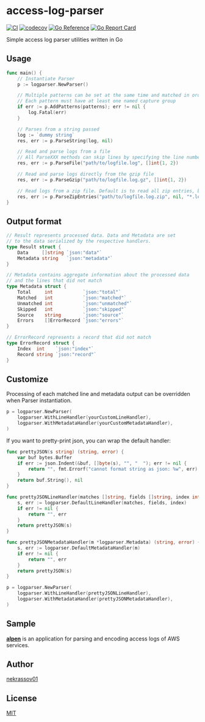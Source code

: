 access-log-parser
=================

[![CI](https://github.com/nekrassov01/access-log-parser/actions/workflows/test.yml/badge.svg?branch=main)](https://github.com/nekrassov01/access-log-parser/actions/workflows/test.yml)
[![codecov](https://codecov.io/gh/nekrassov01/access-log-parser/graph/badge.svg?token=RIV62CQILM)](https://codecov.io/gh/nekrassov01/access-log-parser)
[![Go Reference](https://pkg.go.dev/badge/github.com/nekrassov01/access-log-parser.svg)](https://pkg.go.dev/github.com/nekrassov01/access-log-parser)
[![Go Report Card](https://goreportcard.com/badge/github.com/nekrassov01/access-log-parser)](https://goreportcard.com/report/github.com/nekrassov01/access-log-parser)

Simple access log parser utilities written in Go

Usage
-----

```go
func main() {
	// Instantiate Parser
	p := logparser.NewParser()

	// Multiple patterns can be set at the same time and matched in order
	// Each pattern must have at least one named capture group
	if err := p.AddPatterns(patterns); err != nil {
		log.Fatal(err)
	}

	// Parses from a string passed
	log := `dummy string`
	res, err := p.ParseString(log, nil)

	// Read and parse logs from a file
	// All ParseXXX methods can skip lines by specifying the line numbers
	res, err := p.ParseFile("path/to/logfile.log", []int{1, 2})

	// Read and parse logs directly from the gzip file
	res, err := p.ParseGzip("path/to/logfile.log.gz", []int{1, 2})

	// Read logs from a zip file. Default is to read all zip entries, but glob patterns can be applied
	res, err := p.ParseZipEntries("path/to/logfile.log.zip", nil, "*.log")
}
```

Output format
-------------

```go
// Result represents processed data. Data and Metadata are set
// to the data serialized by the respective handlers.
type Result struct {
	Data     []string `json:"data"`
	Metadata string   `json:"metadata"`
}

// Metadata contains aggregate information about the processed data
// and the lines that did not match
type Metadata struct {
	Total     int           `json:"total"`
	Matched   int           `json:"matched"`
	Unmatched int           `json:"unmatched"`
	Skipped   int           `json:"skipped"`
	Source    string        `json:"source"`
	Errors    []ErrorRecord `json:"errors"`
}

// ErrorRecord represents a record that did not match
type ErrorRecord struct {
	Index  int    `json:"index"`
	Record string `json:"record"`
}
```

Customize
---------

Processing of each matched line and metadata output can be overridden when Parser instantiation.

```go
p = logparser.NewParser(
	logparser.WithLineHandler(yourCustomLineHandler),
	logparser.WithMetadataHandler(yourCustomMetadataHandler),
)
```

If you want to pretty-print json, you can wrap the default handler:

```go
func prettyJSON(s string) (string, error) {
	var buf bytes.Buffer
	if err := json.Indent(&buf, []byte(s), "", "  "); err != nil {
		return "", fmt.Errorf("cannot format string as json: %w", err)
	}
	return buf.String(), nil
}

func prettyJSONLineHandler(matches []string, fields []string, index int) (string, error) {
	s, err := logparser.DefaultLineHandler(matches, fields, index)
	if err != nil {
		return "", err
	}
	return prettyJSON(s)
}

func prettyJSONMetadataHandler(m *logparser.Metadata) (string, error) {
	s, err := logparser.DefaultMetadataHandler(m)
	if err != nil {
		return "", err
	}
	return prettyJSON(s)
}

p = logparser.NewParser(
	logparser.WithLineHandler(prettyJSONLineHandler),
	logparser.WithMetadataHandler(prettyJSONMetadataHandler),
)
```

Sample
-------

[__alpen__](https://github.com/nekrassov01/alpen/blob/main/app.go#L353-L395) is an application for parsing and encoding access logs of AWS services.

Author
------

[nekrassov01](https://github.com/nekrassov01)

License
-------

[MIT](https://github.com/nekrassov01/access-log-parser/blob/main/LICENSE)
